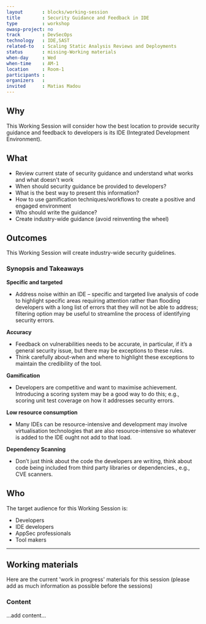 ```yaml
---
layout       : blocks/working-session
title        : Security Guidance and Feedback in IDE
type         : workshop
owasp-project: no
track        : DevSecOps
technology   : IDE,SAST
related-to   : Scaling Static Analysis Reviews and Deployments
status       : missing-Working materials
when-day     : Wed
when-time    : AM-1
location     : Room-1
participants :
organizers   :
invited      : Matias Madou
---
```


## Why

This Working Session will consider how the best location to provide security guidance and feedback to developers is its IDE (Integrated Development Environment).

## What

 - Review current state of security guidance and understand what works and what doesn't work
 - When should security guidance be provided to developers?
 - What is the best way to present this information?
 - How to use gamification techniques/workflows to create a positive and engaged environment
 - Who should write the guidance?
 - Create industry-wide guidance (avoid reinventing the wheel)
 
## Outcomes

This Working Session will create industry-wide security guidelines.

### Synopsis and Takeaways

**Specific and targeted** 
- Address noise within an IDE – specific and targeted live analysis of code to highlight specific areas requiring attention rather than flooding developers with a long list of errors that they will not be able to address; filtering option may be useful to streamline the process of identifying security errors.

**Accuracy** 
- Feedback on vulnerabilities needs to be accurate, in particular, if it’s a general security issue, but there may be exceptions to these rules.
- Think carefully about-when and where to highlight these exceptions to maintain the credibility of the tool.

**Gamification**
- Developers are competitive and want to maximise achievement.  Introducing a scoring system may be a good way to do this; e.g., scoring unit test coverage on how it addresses security errors. 

**Low resource consumption**
- Many IDEs can be resource-intensive and development may involve virtualisation technologies that are also resource-intensive so whatever is added to the IDE ought not add to that load.

**Dependency Scanning**
- Don’t just think about the code the developers are writing, think about code being included from third party libraries or dependencies., e.g., CVE scanners.


## Who

The target audience for this Working Session is:

 - Developers
 - IDE developers
 - AppSec professionals
 - Tool makers
 
 --- 

## Working materials

Here are the current 'work in progress' materials for this session (please add as much information as possible before the sessions)

### Content

...add content...
